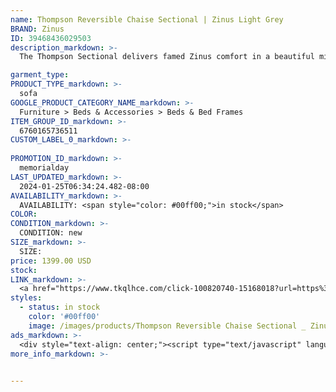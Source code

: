 ```yaml
---
name: Thompson Reversible Chaise Sectional | Zinus Light Grey
BRAND: Zinus
ID: 39468436029503
description_markdown: >-
  The Thompson Sectional delivers famed Zinus comfort in a beautiful mid-century style. Thoughtfully designed with outstanding cushion comfort from green tea memory foam, Zinus Base foam, and fiber filling for cloud-like comfort, it even comes together tool-free and features a reversible chaise you can use to fit your space like a glove.

garment_type:
PRODUCT_TYPE_markdown: >-
  sofa
GOOGLE_PRODUCT_CATEGORY_NAME_markdown: >-
  Furniture > Beds & Accessories > Beds & Bed Frames
ITEM_GROUP_ID_markdown: >-
  6760165736511
CUSTOM_LABEL_0_markdown: >-
  
PROMOTION_ID_markdown: >-
  memorialday
LAST_UPDATED_markdown: >-
  2024-01-25T06:34:24.482-08:00
AVAILABILITY_markdown: >-
  AVAILABILITY: <span style="color: #00ff00;">in stock</span>
COLOR:
CONDITION_markdown: >-
  CONDITION: new
SIZE_markdown: >-
  SIZE: 
price: 1399.00 USD
stock: 
LINK_markdown: >-
  <a href="https://www.tkqlhce.com/click-100820740-15168018?url=https%3A%2F%2Fwww.zinus.com%2Fproducts%2Fthompson-reversible-chaise-sectional%3Fvariant%3D39468436029503" target="_blank" style="display: inline-block; padding: 10px 20px; font-size: 16px; text-align: center; text-decoration: none; cursor: pointer; border: 1px solid #3498db; color: #3498db; background-color: #fff; border-radius: 5px; transition: background-color 0.3s;">Go to Product</a>
styles:
  - status: in stock
    color: '#00ff00'
    image: /images/products/Thompson Reversible Chaise Sectional _ Zinus Light Grey/ThompsonSectionalChaise_LightGrey.jpg
ads_markdown: >-
  <div style="text-align: center;"><script type="text/javascript" language="javascript" src="https://www.jdoqocy.com/placeholder-52269176?target=_top&mouseover=N"></script></div>
more_info_markdown: >-
  

---
```

